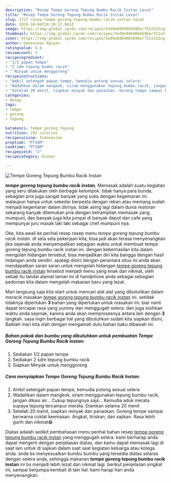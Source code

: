 ```yaml
---
description: "Resep Tempe Goreng Tepung Bumbu Racik Instan Lezat"
title: "Resep Tempe Goreng Tepung Bumbu Racik Instan Lezat"
slug: 1727-resep-tempe-goreng-tepung-bumbu-racik-instan-lezat
date: 2020-10-04T20:19:17.661Z
image: https://img-global.cpcdn.com/recipes/5ed9e0d698b5696e/751x532cq70/tempe-goreng-tepung-bumbu-racik-instan-foto-resep-utama.jpg
thumbnail: https://img-global.cpcdn.com/recipes/5ed9e0d698b5696e/751x532cq70/tempe-goreng-tepung-bumbu-racik-instan-foto-resep-utama.jpg
cover: https://img-global.cpcdn.com/recipes/5ed9e0d698b5696e/751x532cq70/tempe-goreng-tepung-bumbu-racik-instan-foto-resep-utama.jpg
author: Genevieve Nguyen
ratingvalue: 4.8
reviewcount: 3
recipeingredient:
- "1/2 papan tempe"
- "2 sdm tepung bumbu racik"
- " Minyak untuk menggoreng"
recipeinstructions:
- "Ambil setengah papan tempe, kemudia potong sesuai selera"
- "Wadahkan dalam mangkok, siram menggunakan tepung bumbu racik, jangan dikasi air... Cukup tepungnya saja... Kemudia aduk merata supaya tepung tercampur merata. Diamkan selama 20 menit"
- "Setelah 20 menit, siapkan minyak dan panaskan. Goreng tempe sampai berwarna coklat keemasan. Angkat, tiriskan, dan sajikan. Rasa lebih gurih dan nikmat😁"
categories:
- Resep
tags:
- tempe
- goreng
- tepung

katakunci: tempe goreng tepung 
nutrition: 292 calories
recipecuisine: Indonesian
preptime: "PT34M"
cooktime: "PT38M"
recipeyield: "2"
recipecategory: Dinner

---
```



![Tempe Goreng Tepung Bumbu Racik Instan](https://img-global.cpcdn.com/recipes/5ed9e0d698b5696e/751x532cq70/tempe-goreng-tepung-bumbu-racik-instan-foto-resep-utama.jpg)

<b><i>tempe goreng tepung bumbu racik instan</i></b>, Memasak adalah suatu kegiatan yang seru dilakukan oleh berbagai kelompok. tidak hanya para bunda, sebagian pria juga sangat banyak yang suka dengan kegemaran ini. walaupun hanya untuk sekedar berpesta dengan rekan atau memang sudah menjadi kegemaran dalam dirinya. tidak asing lagi dalam dunia restoran sekarang banyak ditemukan pria dengan ketrampilan memasak yang mumpuni, dan banyak juga kita jumpai di banyak depot dan cafe yang mempunyai juru masak laki laki sebagai chef mumpuni nya.



Oke, kita awali ke perihal resep resep menu <i>tempe goreng tepung bumbu racik instan</i>. di sela sela pekerjaan kita, bisa jadi akan terasa menyenangkan jika sejenak anda menyempatkan sebagian waktu untuk membuat tempe goreng tepung bumbu racik instan ini. dengan keberhasilan kita dalam mengolah hidangan tersebut, bisa menjadikan diri kita bangga dengan hasil hidangan anda sendiri. apalagi disini dengan perantara situs ini anda akan mendapatkan saran saran untuk mengolah hidangan <u>tempe goreng tepung bumbu racik instan</u> tersebut menjadi menu yang enak dan nikmat, oleh sebab itu tandai alamat laman ini di handphone anda sebagai sebagian pedoman kita dalam mengolah makanan baru yang lezat.


Mari langsung saja kita start untuk mencari alat alat yang dibutuhkan dalam meracik masakan <u><i>tempe goreng tepung bumbu racik instan</i></u> ini. setidak tidaknya diperlukan <b>3</b> bahan yang diperlukan untuk masakan ini. biar nanti dapat tercapai rasa yang yummy dan menggugah selera. dan juga sisihkan waktu anda sejenak, karena anda akan memprosesnya antara lain dengan <b>3</b> langkah. saya ingin berbagai hal yang dibutuhkan sudah kita siapkan disini, Baiklah mari kita olah dengan mengamati dulu bahan baku dibawah ini.

<!--inarticleads1-->

##### Bahan pokok dan bumbu yang dibutuhkan untuk pembuatan Tempe Goreng Tepung Bumbu Racik Instan:

1. Sediakan 1/2 papan tempe
1. Sediakan 2 sdm tepung bumbu racik
1. Siapkan  Minyak untuk menggoreng




<!--inarticleads2-->

##### Cara menyiapkan Tempe Goreng Tepung Bumbu Racik Instan:

1. Ambil setengah papan tempe, kemudia potong sesuai selera
1. Wadahkan dalam mangkok, siram menggunakan tepung bumbu racik, jangan dikasi air... Cukup tepungnya saja... Kemudia aduk merata supaya tepung tercampur merata. Diamkan selama 20 menit
1. Setelah 20 menit, siapkan minyak dan panaskan. Goreng tempe sampai berwarna coklat keemasan. Angkat, tiriskan, dan sajikan. Rasa lebih gurih dan nikmat😁




Diatas adalah sedikit pembahasan menu perihal bahan resep <u>tempe goreng tepung bumbu racik instan</u> yang menggugah selera. kami berharap anda dapat mengerti dengan penjelasan diatas, dan kamu dapat memasak lagi di saat lain untuk di sajikan dalam saat saat kegiatan keluarga atau kolega anda. anda bs menyesuaikan bumbu bumbu yang tersedia diatas selaras dengan selera anda, sehingga makanan <b>tempe goreng tepung bumbu racik instan</b> ini bs menjadi lebih lezat dan nikmat lagi. berikut penjelasan singkat ini, sampai berjumpa kembali di lain hal. kami harap hari anda menyenangkan.
